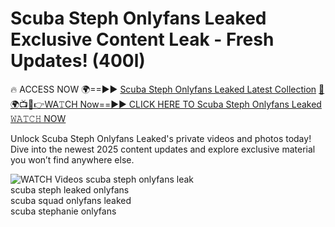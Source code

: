 # Scuba Steph Onlyfans Leaked Exclusive Content Leak - Fresh Updates! (400l)

🔥 ACCESS NOW 🌍==►► <a href="https://tinyurl.com/3fjeunct" rel="nofollow">Scuba Steph Onlyfans Leaked Latest Collection</a></h3>
[🔴🌍📺📱👉WA𝚃CH Now==►► CLICK HERE TO Scuba Steph Onlyfans Leaked 𝚆𝙰𝚃𝙲𝙷 NOW](https://tinyurl.com/3fjeunct)

Unlock Scuba Steph Onlyfans Leaked's private videos and photos today! Dive into the newest 2025 content updates and explore exclusive material you won’t find anywhere else.


<a href="https://tinyurl.com/3fjeunct" rel="nofollow" data-target="animated-image.originalLink"><img src="https://camo.githubusercontent.com/8a4f000d20f83aca3bf7ec5f350d767afa0574a8a352519fd8cfa583a6f93a33/68747470733a2f2f692e696d6775722e636f6d2f644a486b345a712e676966" alt="WATCH Videos" data-canonical-src="https://i.imgur.com/dJHk4Zq.gif" style="max-width: 100%; display: inline-block;" data-target="animated-image.originalImage"></a>
scuba steph onlyfans leak<br>
scuba steph leaked onlyfans<br>
scuba squad onlyfans leaked<br>
scuba stephanie onlyfans